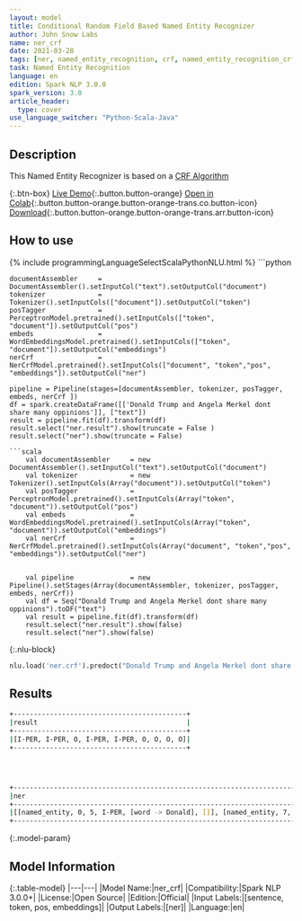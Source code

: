 ```yaml
---
layout: model
title: Conditional Random Field Based Named Entity Recognizer
author: John Snow Labs
name: ner_crf
date: 2021-03-28
tags: [ner, named_entity_recognition, crf, named_entity_recognition_crf, ner_crf, en, open_source]
task: Named Entity Recognition
language: en
edition: Spark NLP 3.0.0
spark_version: 3.0
article_header:
  type: cover
use_language_switcher: "Python-Scala-Java"
---
```


## Description

This Named Entity Recognizer is based on a [CRF Algorithm](https://en.wikipedia.org/wiki/Conditional_random_field)

{:.btn-box}
[Live Demo](https://demo.johnsnowlabs.com/public/NER_DA/){:.button.button-orange}
[Open in Colab](https://colab.research.google.com/github/JohnSnowLabs/spark-nlp-workshop/blob/master/tutorials/streamlit_notebooks/NER.ipynb){:.button.button-orange.button-orange-trans.co.button-icon}
[Download](https://s3.amazonaws.com/auxdata.johnsnowlabs.com/public/models/ner_crf_en_3.0.0_3.0_1616965829076.zip){:.button.button-orange.button-orange-trans.arr.button-icon}

## How to use



<div class="tabs-box" markdown="1">
{% include programmingLanguageSelectScalaPythonNLU.html %}
```python


    documentAssembler     = DocumentAssembler().setInputCol("text").setOutputCol("document")
    tokenizer             = Tokenizer().setInputCols(["document"]).setOutputCol("token")
    posTagger             = PerceptronModel.pretrained().setInputCols(["token", "document"]).setOutputCol("pos")
    embeds                = WordEmbeddingsModel.pretrained().setInputCols(["token", "document"]).setOutputCol("embeddings")
    nerCrf                = NerCrfModel.pretrained().setInputCols(["document", "token","pos", "embeddings"]).setOutputCol("ner")

    pipeline = Pipeline(stages=[documentAssembler, tokenizer, posTagger, embeds, nerCrf ])
    df = spark.createDataFrame([['Donald Trump and Angela Merkel dont share many oppinions']], ["text"])
    result = pipeline.fit(df).transform(df)
    result.select("ner.result").show(truncate = False )
    result.select("ner").show(truncate = False)

```
```scala
    val documentAssembler     = new DocumentAssembler().setInputCol("text").setOutputCol("document")
    val tokenizer             = new Tokenizer().setInputCols(Array("document")).setOutputCol("token")
    val posTagger             = PerceptronModel.pretrained().setInputCols(Array("token", "document")).setOutputCol("pos")
    val embeds                = WordEmbeddingsModel.pretrained().setInputCols(Array("token", "document")).setOutputCol("embeddings")
    val nerCrf                = NerCrfModel.pretrained().setInputCols(Array("document", "token","pos", "embeddings")).setOutputCol("ner")


    val pipeline              = new Pipeline().setStages(Array(documentAssembler, tokenizer, posTagger, embeds, nerCrf))
    val df = Seq("Donald Trump and Angela Merkel dont share many oppinions").toDF("text")
    val result = pipeline.fit(df).transform(df)
    result.select("ner.result").show(false)
    result.select("ner").show(false)

```

{:.nlu-block}
```python
nlu.load('ner.crf').predoct("Donald Trump and Angela Merkel dont share many oppinions")
```
</div>

## Results

```bash
+-------------------------------------------+
|result                                     |
+-------------------------------------------+
|[I-PER, I-PER, O, I-PER, I-PER, O, O, O, O]|
+-------------------------------------------+




+----------------------------------------------------------------------------------------------------------------------------------------------------------------------------------------------------------------------------------------------------------------------------------------------------------------------------------------------------------------------------------------------------------------------------------------------------------------+
|ner                                                                                                                                                                                                                                                                                                                                                                                                                                                             |
+----------------------------------------------------------------------------------------------------------------------------------------------------------------------------------------------------------------------------------------------------------------------------------------------------------------------------------------------------------------------------------------------------------------------------------------------------------------+
|[[named_entity, 0, 5, I-PER, [word -> Donald], []], [named_entity, 7, 11, I-PER, [word -> Trump], []], [named_entity, 13, 15, O, [word -> and], []], [named_entity, 17, 22, I-PER, [word -> Angela], []], [named_entity, 24, 29, I-PER, [word -> Merkel], []], [named_entity, 31, 34, O, [word -> dont], []], [named_entity, 36, 40, O, [word -> share], []], [named_entity, 42, 45, O, [word -> many], []], [named_entity, 47, 55, O, [word -> oppinions], []]]|
+----------------------------------------------------------------------------------------------------------------------------------------------------------------------------------------------------------------------------------------------------------------------------------------------------------------------------------------------------------------------------------------------------------------------------------------------------------------+


```

{:.model-param}
## Model Information

{:.table-model}
|---|---|
|Model Name:|ner_crf|
|Compatibility:|Spark NLP 3.0.0+|
|License:|Open Source|
|Edition:|Official|
|Input Labels:|[sentence, token, pos, embeddings]|
|Output Labels:|[ner]|
|Language:|en|